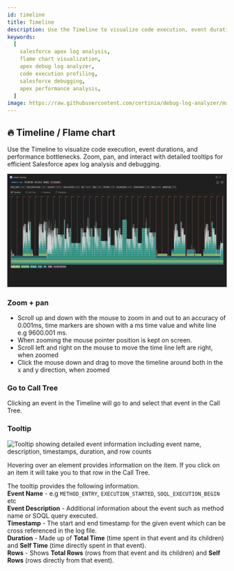```yaml
---
id: timeline
title: Timeline
description: Use the Timeline to visualize code execution, event durations, and performance bottlenecks. Zoom, pan, and interact with detailed tooltips for efficient Salesforce Apex log analysis and debugging.
keywords:
  [
    salesforce apex log analysis,
    flame chart visualization,
    apex debug log analyzer,
    code execution profiling,
    salesforce debugging,
    apex performance analysis,
  ]
image: https://raw.githubusercontent.com/certinia/debug-log-analyzer/main/lana/assests/v1.18/lana-timeline.png
---
```


## 🔥 Timeline / Flame chart

Use the Timeline to visualize code execution, event durations, and performance bottlenecks. Zoom, pan, and interact with detailed tooltips for efficient Salesforce apex log analysis and debugging.

![Timeline view screenshot showing a color-coded flame chart of Salesforce event types such as DB, Method, and SOQL, visualizing code execution duration and performance](https://raw.githubusercontent.com/certinia/debug-log-analyzer/main/lana/assests/v1.18/lana-timeline.png)

### Zoom + pan

- Scroll up and down with the mouse to zoom in and out to an accuracy of 0.001ms, time markers are shown with a ms time value and white line e.g 9600.001 ms.
- When zooming the mouse pointer position is kept on screen.
- Scroll left and right on the mouse to move the time line left are right, when zoomed
- Click the mouse down and drag to move the timeline around both in the x and y direction, when zoomed

### Go to Call Tree

Clicking an event in the Timeline will go to and select that event in the Call Tree.

### Tooltip

![Tooltip showing detailed event information including event name, description, timestamps, duration, and row counts](https://raw.githubusercontent.com/certinia/debug-log-analyzer/main/lana/assests/v1.18/lana-timeline-tooltip.pmg)

Hovering over an element provides information on the item. If you click on an item it will take you to that row in the Call Tree.

The tooltip provides the following information.\
**Event Name** - e.g `METHOD_ENTRY`, `EXECUTION_STARTED`, `SOQL_EXECUTION_BEGIN` etc\
**Event Description** - Additional information about the event such as method name or SOQL query executed.\
**Timestamp** - The start and end timestamp for the given event which can be cross referenced in the log file.\
**Duration** - Made up of **Total Time** (time spent in that event and its children) and **Self Time** (time directly spent in that event).\
**Rows** - Shows **Total Rows** (rows from that event and its children) and **Self Rows** (rows directly from that event).
